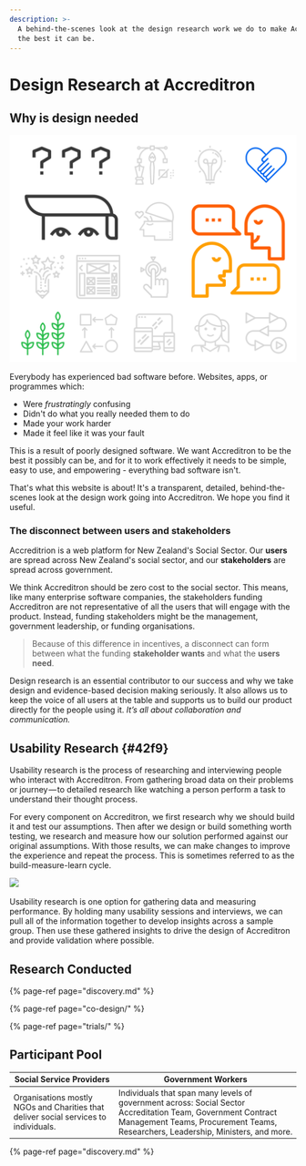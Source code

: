 ```yaml
---
description: >-
  A behind-the-scenes look at the design research work we do to make Accreditron
  the best it can be.
---
```


# Design Research at Accreditron

## Why is design needed

![](.gitbook/assets/design.png)

Everybody has experienced bad software before. Websites, apps, or programmes which:

* Were _frustratingly_ confusing
* Didn't do what you really needed them to do
* Made your work harder
* Made it feel like it was your fault

This is a result of poorly designed software. We want Accreditron to be the best it possibly can be, and for it to work effectively it needs to be simple, easy to use, and empowering - everything bad software isn't. 

That's what this website is about! It's a transparent, detailed, behind-the-scenes look at the design work going into Accreditron. We hope you find it useful. 

### The disconnect between users and stakeholders

Accreditrion is a web platform for New Zealand's Social Sector. Our **users** are spread across New Zealand's social sector, and our **stakeholders** are spread across government.  
  
We think Accreditron should be zero cost to the social sector. This means, like many enterprise software companies, the stakeholders funding Accreditron are not representative of all the users that will engage with the product. Instead, funding stakeholders might be the management, government leadership, or funding organisations. 

> Because of this difference in incentives, a disconnect can form between what the funding **stakeholder wants** and what the **users need**.

Design research is an essential contributor to our success and why we take design and evidence-based decision making seriously. It also allows us to keep the voice of all users at the table and supports us to build our product directly for the people using it. _It’s all about collaboration and communication._

## Usability Research {#42f9}

Usability research is the process of researching and interviewing people who interact with Accreditron. From gathering broad data on their problems or journey — to detailed research like watching a person perform a task to understand their thought process.

For every component on Accreditron, we first research why we should build it and test our assumptions. Then after we design or build something worth testing, we research and measure how our solution performed against our original assumptions. With those results, we can make changes to improve the experience and repeat the process. This is sometimes referred to as the build-measure-learn cycle.

![](https://cdn-images-1.medium.com/max/800/1*IHae_uwct5UsvaxhAOfMxg.png)

Usability research is one option for gathering data and measuring performance. By holding many usability sessions and interviews, we can pull all of the information together to develop insights across a sample group. Then use these gathered insights to drive the design of Accreditron and provide validation where possible.

## Research Conducted

{% page-ref page="discovery.md" %}

{% page-ref page="co-design/" %}

{% page-ref page="trials/" %}

## Participant Pool

| Social Service Providers | Government Workers |
| --- | --- |
| Organisations mostly NGOs and Charities that deliver social services to individuals. | Individuals that span many levels of government across: Social Sector Accreditation Team, Government Contract Management Teams, Procurement Teams, Researchers, Leadership, Ministers, and more. |





{% page-ref page="discovery.md" %}



